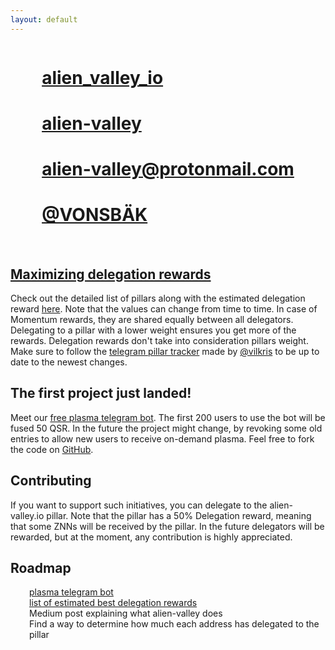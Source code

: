 ```yaml
---
layout: default
---
```


<link rel="stylesheet" href="https://cdnjs.cloudflare.com/ajax/libs/font-awesome/5.15.4/css/all.min.css">

<div style="display: flex; justify-content: center">
<div style="width: fit-content">
<h1><i class="fab fa-twitter"></i> <a href="https://twitter.com/alien_valley_io">alien_valley_io</a></h1>
<h1><i class="fab fa-github"></i> <a href="https://github.com/alien-valley">alien-valley</a></h1>
<h1 style="display:none"><i class="fab fa-medium"></i> <a href="https://medium.com/@alien-valley">@alien-valley</a></h1>
<h1 style="display:none"><i class="fab fa-instagram"></i> <a href="https://www.instagram.com/alien.valley.io/">alien.valley.io</a></h1>
<h1><i class="fas fa-envelope"></i> <a href="mailto:alien-valley@protonmail.com">alien-valley@protonmail.com</a></h1>
<h1><i class="fab fa-telegram"></i> <a href="https://t.me/vonsbak">@VONSBÄK</a></h1>
</div>
</div>
<br />

## [Maximizing delegation rewards](http://alien-valley.io/who-to-delegate.html)

Check out the detailed list of pillars along with the estimated delegation
reward [here](http://alien-valley.io/who-to-delegate.html). Note that the values can change from time to time. In case of
Momentum rewards, they are shared equally between all delegators. Delegating to a pillar with a lower weight ensures you
get more of the rewards. Delegation rewards don't take into consideration pillars weight. Make sure to follow
the [telegram pillar tracker](https://t.me/pillar_tracker) made by [@vilkris](https://t.me/@vilkris) to be up to date to
the newest changes.

## The first project just landed!

Meet our [free plasma telegram bot](https://t.me/alien_valley_plasma_bot). The first 200 users to use the bot will be
fused 50 QSR. In the future the project might change, by revoking some old entries to allow new users to receive
on-demand plasma. Feel free to fork the code
on <i class="fab fa-github"></i> <a href="https://github.com/alien-valley/plasma-bot">GitHub</a>.
<br />

## Contributing

If you want to support such initiatives, you can delegate to the alien-valley.io pillar. Note that the pillar has a 50%
Delegation reward, meaning that some ZNNs will be received by the pillar. In the future delegators will be rewarded, but
at the moment, any contribution is highly appreciated.

## Roadmap

<div style="margin-left:30px">
    <div><i class="fas fa-check-square"></i> <a href="https://t.me/alien_valley_plasma_bot">plasma telegram bot</a></div>
    <div><i class="fas fa-check-square"></i> <a href="http://alien-valley.io/who-to-delegate.html">list of estimated best delegation rewards</a></div>
    <div><i class="fas fa-square"></i> Medium post explaining what alien-valley does</div>
    <div><i class="fas fa-square"></i> Find a way to determine how much each address has delegated to the pillar</div>
</div>